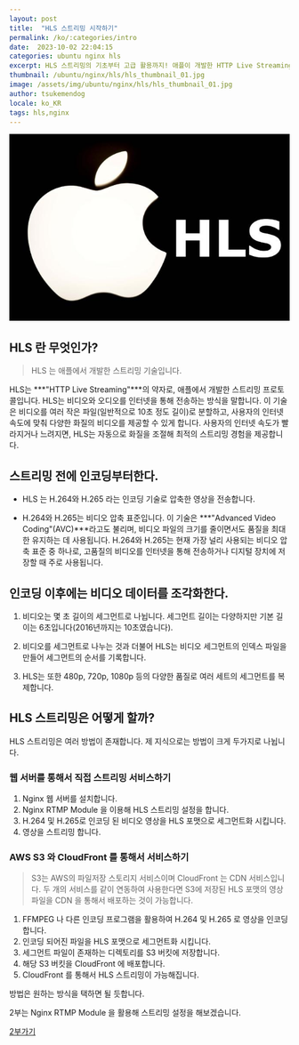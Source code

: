 ```yaml
---
layout: post
title:  "HLS 스트리밍 시작하기"
permalink: /ko/:categories/intro
date:  2023-10-02 22:04:15
categories: ubuntu nginx hls
excerpt: HLS 스트리밍의 기초부터 고급 활용까지! 애플이 개발한 HTTP Live Streaming 기술을 통해 다양한 화질의 비디오 스트리밍을 실현하는 방법을 배워보세요. Nginx와 AWS를 활용한 실제 구현 사례를 통해, 영상 인코딩에서부터 클라우드 기반 스트리밍 서비스까지, 단계별로 알아보는 완벽 가이드.
thumbnail: /ubuntu/nginx/hls/hls_thumbnail_01.jpg
image: /assets/img/ubuntu/nginx/hls/hls_thumbnail_01.jpg
author: tsukemendog
locale: ko_KR
tags: hls,nginx
---
```



![HLS Thumbnail Image](/assets/img/ubuntu/nginx/hls/hls_thumbnail_01.jpg)


## HLS 란 무엇인가?

> HLS 는 애플에서 개발한 스트리밍 기술입니다.

HLS는 ***"HTTP Live Streaming"***의 약자로, 애플에서 개발한 스트리밍 프로토콜입니다. HLS는 비디오와 오디오를 인터넷을 통해 전송하는 방식을 말합니다. 이 기술은 비디오를 여러 작은 파일(일반적으로 10초 정도 길이)로 분할하고, 사용자의 인터넷 속도에 맞춰 다양한 화질의 비디오를 제공할 수 있게 합니다. 사용자의 인터넷 속도가 빨라지거나 느려지면, HLS는 자동으로 화질을 조절해 최적의 스트리밍 경험을 제공합니다.

<div class="divide-line"></div>

## 스트리밍 전에 인코딩부터한다.

* HLS 는 H.264와 H.265 라는 인코딩 기술로 압축한 영상을 전송합니다.

* H.264와 H.265는 비디오 압축 표준입니다. 이 기술은 ***"Advanced Video Coding"(AVC)***라고도 불리며, 비디오 파일의 크기를 줄이면서도 품질을 최대한 유지하는 데 사용됩니다. H.264와 H.265는 현재 가장 널리 사용되는 비디오 압축 표준 중 하나로, 고품질의 비디오를 인터넷을 통해 전송하거나 디지털 장치에 저장할 때 주로 사용됩니다.

## 인코딩 이후에는 비디오 데이터를 조각화한다.

1. 비디오는 몇 초 길이의 세그먼트로 나뉩니다. 세그먼트 길이는 다양하지만 기본 길이는 6초입니다(2016년까지는 10초였습니다).

2. 비디오를 세그먼트로 나누는 것과 더불어 HLS는 비디오 세그먼트의 인덱스 파일을 만들어 세그먼트의 순서를 기록합니다.

3. HLS는 또한 480p, 720p, 1080p 등의 다양한 품질로 여러 세트의 세그먼트를 복제합니다.

## HLS 스트리밍은 어떻게 할까?

HLS 스트리밍은 여러 방법이 존재합니다.
제 지식으로는 방법이 크게 두가지로 나뉩니다.

### 웹 서버를 통해서 직접 스트리밍 서비스하기

  1. Nginx 웹 서버를 설치합니다.
  2. Nginx RTMP Module 을 이용해 HLS 스트리밍 설정을 합니다.
  3. H.264 및 H.265로 인코딩 된 비디오 영상을 HLS 포맷으로 세그먼트화 시킵니다.
  3. 영상을 스트리밍 합니다.

### AWS S3 와 CloudFront 를 통해서 서비스하기

  > S3는 AWS의 파일저장 스토리지 서비스이며 CloudFront 는 CDN 서비스입니다.
  두 개의 서비스를 같이 연동하여 사용한다면 S3에 저장된 HLS 포맷의 영상파일을 CDN 을 통해서 배포하는 것이 가능합니다.

  1. FFMPEG 나 다른 인코딩 프로그램을 활용하여 H.264 및 H.265 로 영상을 인코딩합니다.
  2. 인코딩 되어진 파일을 HLS 포맷으로 세그먼트화 시킵니다.
  3. 세그먼트 파일이 존재하는 디렉토리를 S3 버킷에 저장합니다.
  4. 해당 S3 버킷을 CloudFront 에 배포합니다.
  5. CloudFront 를 통해서 HLS 스트리밍이 가능해집니다.


방법은 원하는 방식을 택하면 될 듯합니다.

2부는 Nginx RTMP Module 을 활용해 스트리밍 설정을 해보겠습니다.

<a href="{{ site.url }}/ko/ubuntu/nginx/hls/install-nginx-compile">2부가기</a>